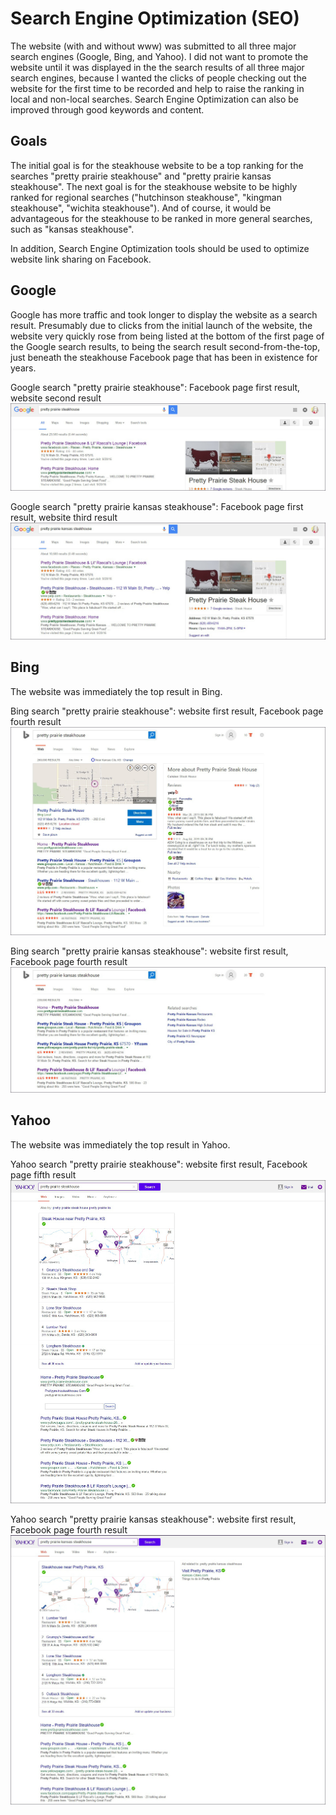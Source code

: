 # Search Engine Optimization (SEO) 

The website (with and without www) was submitted to all three major search engines (Google, Bing, and Yahoo). I did not want to promote the website until it was displayed in the the search results of all three major search engines, because I wanted the clicks of people checking out the website for the first time to be recorded and help to raise the ranking in local and non-local searches. Search Engine Optimization can also be improved through good keywords and content.

## Goals

The initial goal is for the steakhouse website to be a top ranking for the searches "pretty prairie steakhouse" and "pretty prairie kansas steakhouse". The next goal is for the steakhouse website to be highly ranked for regional searches ("hutchinson steakhouse", "kingman steakhouse", "wichita steakhouse"). And of course, it would be advantageous for the steakhouse to be ranked in more general searches, such as "kansas steakhouse".  

In addition, Search Engine Optimization tools should be used to optimize website link sharing on Facebook.

## Google

Google has more traffic and took longer to display the website as a search result. Presumably due to clicks from the initial launch of the website, the website very quickly rose from being listed at the bottom of the first page of the Google search results, to being the search result second-from-the-top, just beneath the steakhouse Facebook page that has been in existence for years. 

Google search "pretty prairie steakhouse": Facebook page first result, website second result
![](search-engine-optimization-images/google-pretty-prairie-steakhouse.jpg)

Google search "pretty prairie kansas steakhouse": Facebook page first result, website third result
![](search-engine-optimization-images/google-pretty-prairie-kansas-steakhouse.jpg)

## Bing

The website was immediately the top result in Bing. 

Bing search "pretty prairie steakhouse": website first result, Facebook page fourth result
![](search-engine-optimization-images/bing-pretty-prairie-steakhouse.jpg)

Bing search "pretty prairie kansas steakhouse": website first result, Facebook page fourth result
![](search-engine-optimization-images/bing-pretty-prairie-kansas-steakhouse.jpg)

## Yahoo

The website was immediately the top result in Yahoo.

Yahoo search "pretty prairie steakhouse": website first result, Facebook page fifth result
![](search-engine-optimization-images/yahoo-pretty-prairie-steakhouse.jpg)

Yahoo search "pretty prairie kansas steakhouse": website first result, Facebook page fourth result
![](search-engine-optimization-images/yahoo-pretty-prairie-kansas-steakhouse.jpg)
